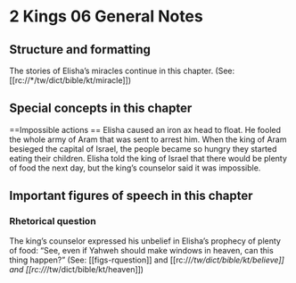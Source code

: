 # 2 Kings 06 General Notes
## Structure and formatting

The stories of Elisha’s miracles continue in this chapter. (See: [[rc://*/tw/dict/bible/kt/miracle]])

## Special concepts in this chapter

==Impossible actions ==
Elisha caused an iron ax head to float. He fooled the whole army of Aram that was sent to arrest him. When the king of Aram besieged the capital of Israel, the people became so hungry they started eating their children. Elisha told the king of Israel that there would be plenty of food the next day, but the king’s counselor said it was impossible.

## Important figures of speech in this chapter

### Rhetorical question
The king’s counselor expressed his unbelief in Elisha’s prophecy of plenty of food: “See, even if Yahweh should make windows in heaven, can this thing happen?” (See: [[figs-rquestion]] and [[rc://*/tw/dict/bible/kt/believe]] and [[rc://*/tw/dict/bible/kt/heaven]])